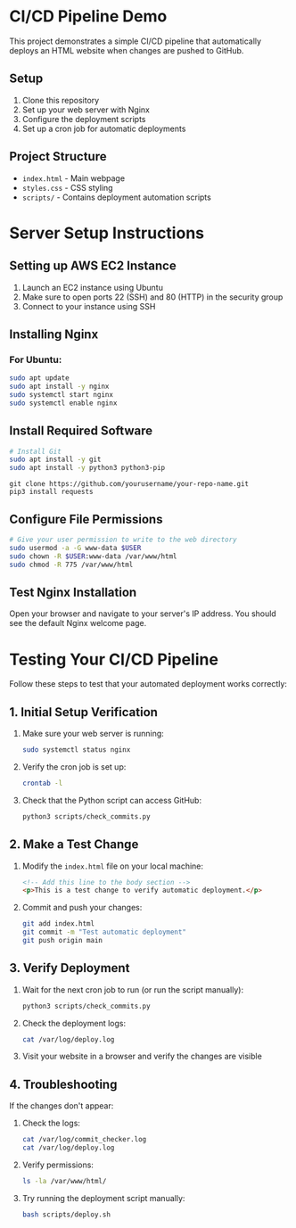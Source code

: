 # CI/CD Pipeline Demo

This project demonstrates a simple CI/CD pipeline that automatically deploys an HTML website when changes are pushed to GitHub.

## Setup

1. Clone this repository
2. Set up your web server with Nginx
3. Configure the deployment scripts
4. Set up a cron job for automatic deployments

## Project Structure

- `index.html` - Main webpage
- `styles.css` - CSS styling
- `scripts/` - Contains deployment automation scripts

# Server Setup Instructions

## Setting up AWS EC2 Instance

1. Launch an EC2 instance using Ubuntu
2. Make sure to open ports 22 (SSH) and 80 (HTTP) in the security group
3. Connect to your instance using SSH

## Installing Nginx

### For Ubuntu:
```bash
sudo apt update
sudo apt install -y nginx
sudo systemctl start nginx
sudo systemctl enable nginx
```

## Install Required Software

```bash
# Install Git
sudo apt install -y git 
sudo apt install -y python3 python3-pip
```

```
git clone https://github.com/yourusername/your-repo-name.git
pip3 install requests
```

## Configure File Permissions

```bash
# Give your user permission to write to the web directory
sudo usermod -a -G www-data $USER
sudo chown -R $USER:www-data /var/www/html
sudo chmod -R 775 /var/www/html
```

## Test Nginx Installation

Open your browser and navigate to your server's IP address. You should see the default Nginx welcome page.

# Testing Your CI/CD Pipeline

Follow these steps to test that your automated deployment works correctly:

## 1. Initial Setup Verification

1. Make sure your web server is running:
   ```bash
   sudo systemctl status nginx
   ```

2. Verify the cron job is set up:
   ```bash
   crontab -l
   ```

3. Check that the Python script can access GitHub:
   ```bash
   python3 scripts/check_commits.py
   ```

## 2. Make a Test Change

1. Modify the `index.html` file on your local machine:
   
   ```html
   <!-- Add this line to the body section -->
   <p>This is a test change to verify automatic deployment.</p>
   ```

2. Commit and push your changes:
   ```bash
   git add index.html
   git commit -m "Test automatic deployment"
   git push origin main
   ```

## 3. Verify Deployment

1. Wait for the next cron job to run (or run the script manually):
   ```bash
   python3 scripts/check_commits.py
   ```

2. Check the deployment logs:
   ```bash
   cat /var/log/deploy.log
   ```

3. Visit your website in a browser and verify the changes are visible

## 4. Troubleshooting

If the changes don't appear:

1. Check the logs:
   ```bash
   cat /var/log/commit_checker.log
   cat /var/log/deploy.log
   ```

2. Verify permissions:
   ```bash
   ls -la /var/www/html/
   ```

3. Try running the deployment script manually:
   ```bash
   bash scripts/deploy.sh
   ```